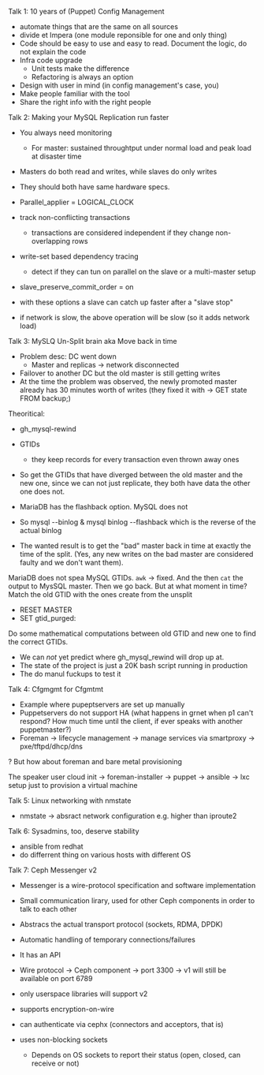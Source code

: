 Talk 1: 10 years of (Puppet) Config Management

- automate things that are the same on all sources
- divide et Impera (one module reponsible for one and only thing)
- Code should be easy to use and easy to read. Document the logic, do not explain the code
- Infra code upgrade
  - Unit tests make the difference
  - Refactoring is always an option
- Design with user in mind (in config management's case, you)
- Make people familiar with the tool
- Share the right info with the right people

Talk 2: Making your MySQL Replication run faster

- You always need monitoring
  - For master: sustained throughtput under normal load and peak load at disaster time
  
- Masters do both read and writes, while slaves do only writes
- They should both have same hardware specs.

- Parallel_applier = LOGICAL_CLOCK
- track non-conflicting transactions
  - transactions are considered independent if they change non-overlapping rows
- write-set based dependency tracing 
  - detect if they can tun on parallel on the slave or a multi-master setup
- slave_preserve_commit_order = on
- with these options a slave can catch up faster after a "slave stop"
- if network is slow, the above operation will be slow (so it adds network load)


Talk 3: MySLQ Un-Split brain aka Move back in time

- Problem desc: DC went down
  - Master and replicas -> network disconnected
- Failover to another DC but the old master is still getting writes
- At the time the problem was observed, the newly promoted master already has 30 minutes
worth of writes 
(they fixed it with -> GET state FROM backup;)

Theoritical:
- gh_mysql-rewind
- GTIDs
  - they keep records for every transaction even thrown away ones
- So get the GTIDs that have diverged between the old master and the new one, since
we can not just replicate, they both have data the other one does not.

- MariaDB has the flashback option. MySQL does not
- So mysql --binlog & mysql binlog --flashback which is the reverse of the actual binlog
- The wanted result is to get the "bad" master back in time at exactly the time of the split.
(Yes, any new writes on the bad master are considered faulty and we don't want them).

MariaDB does not spea MySQL GTIDs.
`awk` -> fixed.
And the then `cat` the output to MysSQL master.
Then we go back. But at what moment in time?
Match the old GTID with the ones create from the unsplit
- RESET MASTER
- SET gtid_purged:<number>

Do some mathematical computations between old GTID and new one to find the correct GTIDs.

- We can *not* yet predict where gh_mysql_rewind will drop up at.
- The state of the project is just a 20K bash script running in production
- The do manul fuckups to test it

Talk 4: Cfgmgmt for Cfgmtmt

- Example where pupeptservers are set up manually
- Puppetservers do not support HA (what happens in grnet when p1 can't respond? How much time
until the client, if ever speaks with another puppetmaster?)
- Foreman -> lifecycle management
  -> manage services via smartproxy -> pxe/tftpd/dhcp/dns
  
? But how about foreman and bare metal provisioning

The speaker user cloud init -> foreman-installer -> puppet -> ansible -> lxc setup 
just to provision a virtual machine

Talk 5: Linux networking with nmstate

- nmstate -> absract network configuration e.g. higher than iproute2

Talk 6: Sysadmins, too, deserve stability

- ansible from redhat
- do differrent thing on various hosts with different OS

Talk 7: Ceph Messenger v2

- Messenger is a wire-protocol specification and software implementation
- Small communication lirary, used for other Ceph components in order to talk to each other
- Abstracs the actual transport protocol (sockets, RDMA, DPDK)
- Automatic handling of temporary connections/failures
- It has an API

- Wire protocol -> Ceph component -> port 3300 -> v1 will still be available on port 6789

- only userspace libraries will support v2
- supports encryption-on-wire
- can authenticate via cephx (connectors and acceptors, that is)
- uses non-blocking sockets
  - Depends on OS sockets to report their status (open, closed, can receive or not)
  
  

